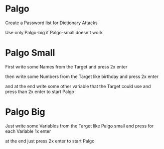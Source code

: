 # Palgo

Create a Password list for Dictionary Attacks

Use only Palgo-big if Palgo-small doesn't work

# Palgo Small

First write some Names from the Target and press 2x enter

then write some Numbers from the Target like birthday and press 2x enter

and at the end write some other variable that the Target could use and press than
2x enter to start Palgo

# Palgo Big

Just write some Variables from the Target like Palgo small and press for each Variable
1x enter 

at the end just press 2x enter to start Palgo 
